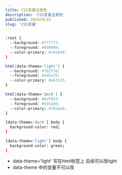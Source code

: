 ```yaml
---
title: CSS变量主题色
description: 'CSS变量主题色'
published: 2024/9/22
slug: 'CSS变量'
---
```


```bash
:root {
  --background: #ffffff;
  --foreground: #000000;
  --color-primary: #c6a648;
}

html[data-theme='light'] {
  --background: #f83ff8;
  --foreground: #4d3af9;
  --color-primary: #a61515;
}

html[data-theme='dark'] {
  --background: #6df83f;
  --foreground: #635ab0;
  --color-primary: #f6abab;
}

[data-theme='dark'] body {
  background-color: red;
}

[data-theme='light'] body {
  background-color: green;
}
```

- data-theme='light' 写在html标签上 后续可以改light
- data-theme 中的变量不可以改
